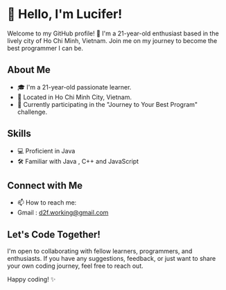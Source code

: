 # 👋 Hello, I'm Lucifer!

Welcome to my GitHub profile! 🚀 I'm a 21-year-old enthusiast based in the lively city of Ho Chi Minh, Vietnam. Join me on my journey to become the best programmer I can be.

## About Me
- 🎓 I'm a 21-year-old passionate learner.
- 📍 Located in Ho Chi Minh City, Vietnam.
- 🚀 Currently participating in the "Journey to Your Best Program" challenge.

<!-- ## Repository: Journey-to-Best-Program
Here you'll find my challenge exercises as part of the exciting "Journey to Your Best Program" challenge. Each repository represents a step forward in my learning journey.

1. 📁 [Challenge Exercise 1](Link to Challenge 1): Brief description
2. 📁 [Challenge Exercise 2](Link to Challenge 2): Brief description
3. 📁 [Challenge Exercise 3](Link to Challenge 3): Brief description

Feel free to explore my progress and growth in each challenge! -->

## Skills
- 💻 Proficient in Java 
- 🛠️ Familiar with Java , C++ and JavaScript

## Connect with Me
- 📫 How to reach me: 
- Gmail : d2f.working@gmail.com
<!-- - 🌐 LinkedIn: [LinkedIn Profile URL] -->
<!-- - 🐦 Twitter: [Your Twitter Handle] -->

## Let's Code Together!
I'm open to collaborating with fellow learners, programmers, and enthusiasts. If you have any suggestions, feedback, or just want to share your own coding journey, feel free to reach out.

Happy coding! ✨
